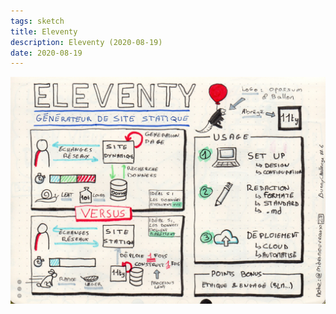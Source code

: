 ```yaml
---
tags: sketch
title: Eleventy
description: Eleventy (2020-08-19)
date: 2020-08-19
---
```


![](27_Eleventy_2020-08-19.jpeg) 
